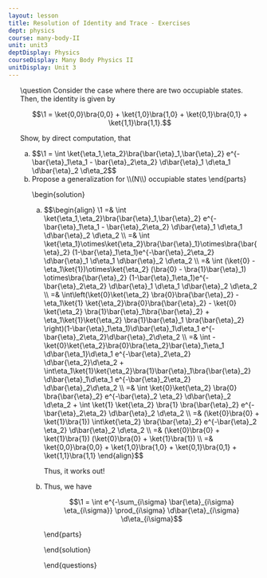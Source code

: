 ```yaml
---
layout: lesson
title: Resolution of Identity and Trace - Exercises
dept: physics
course: many-body-II
unit: unit3
deptDisplay: Physics
courseDisplay: Many Body Physics II
unitDisplay: Unit 3
---
```

<ol>
\question Consider the case where there are two occupiable states. Then, the identity is given by 

$$\1 = \ket{0,0}\bra{0,0} + \ket{1,0}\bra{1,0} + \ket{0,1}\bra{0,1} + \ket{1,1}\bra{1,1}.$$

Show, by direct computation, that 

<ol type="a">
</li> 
 <li> 
$$\1 = \int \ket{\eta_1,\eta_2}\bra{\bar{\eta}_1,\bar{\eta}_2} e^{-\bar{\eta}_1\eta_1 - \bar{\eta}_2\eta_2} \d\bar{\eta}_1 \d\eta_1 \d\bar{\eta}_2 \d\eta_2$$
</li> 
 <li> Propose a generalization for \\(N\\) occupiable states
\end{parts}

\begin{solution}
<ol type="a">
</li> 
 <li>  $$\begin{align}
\1 =& \int \ket{\eta_1,\eta_2}\bra{\bar{\eta}_1,\bar{\eta}_2} e^{-\bar{\eta}_1\eta_1 - \bar{\eta}_2\eta_2} \d\bar{\eta}_1 \d\eta_1 \d\bar{\eta}_2 \d\eta_2 \\
=& \int \ket{\eta_1}\otimes\ket{\eta_2}\bra{\bar{\eta}_1}\otimes\bra{\bar{\eta}_2} (1-\bar{\eta}_1\eta_1)e^{-\bar{\eta}_2\eta_2} \d\bar{\eta}_1 \d\eta_1 \d\bar{\eta}_2 \d\eta_2 \\
=& \int (\ket{0} - \eta_1\ket{1})\otimes\ket{\eta_2} (\bra{0} - \bra{1}\bar{\eta}_1) \otimes\bra{\bar{\eta}_2} (1-\bar{\eta}_1\eta_1)e^{-\bar{\eta}_2\eta_2} \d\bar{\eta}_1 \d\eta_1 \d\bar{\eta}_2 \d\eta_2 \\
=& \int\left(\ket{0}\ket{\eta_2} \bra{0}\bra{\bar{\eta}_2} - \eta_1\ket{1} \ket{\eta_2}\bra{0}\bra{\bar{\eta}_2} - \ket{0} \ket{\eta_2} \bra{1}\bar{\eta}_1\bra{\bar{\eta}_2} + \eta_1\ket{1}\ket{\eta_2} \bra{1}\bar{\eta}_1 \bra{\bar{\eta}_2} \right)(1-\bar{\eta}_1\eta_1)\d\bar{\eta}_1\d\eta_1 e^{-\bar{\eta}_2\eta_2}\d\bar{\eta}_2\d\eta_2 \\
=& \int -\ket{0}\ket{\eta_2}\bra{0}\bra{\eta_2}\bar{\eta}_1\eta_1 \d\bar{\eta_1}\d\eta_1 e^{-\bar{\eta}_2\eta_2} \d\bar{\eta_2}\d\eta_2 + \int\eta_1\ket{1}\ket{\eta_2}\bra{1}\bar{\eta}_1\bra{\bar{\eta}_2} \d\bar{\eta}_1\d\eta_1 e^{-\bar{\eta}_2\eta_2} \d\bar{\eta}_2\d\eta_2 \\
=& \int \ket{0}\ket{\eta_2} \bra{0} \bra{\bar{\eta}_2} e^{-\bar{\eta}_2 \eta_2} \d\bar{\eta}_2 \d\eta_2 + \int \ket{1} \ket{\eta_2} \bra{1} \bra{\bar{\eta}_2} e^{-\bar{\eta}_2\eta_2} \d\bar{\eta}_2 \d\eta_2 \\
=& (\ket{0}\bra{0} + \ket{1}\bra{1}) \int\ket{\eta_2} \bra{\bar{\eta}_2} e^{-\bar{\eta}_2 \eta_2} \d\bar{\eta}_2 \d\eta_2 \\
=& (\ket{0}\bra{0} + \ket{1}\bra{1}) (\ket{0}\bra{0} + \ket{1}\bra{1}) \\
=& \ket{0,0}\bra{0,0} + \ket{1,0}\bra{1,0} + \ket{0,1}\bra{0,1} + \ket{1,1}\bra{1,1}
\end{align}$$

Thus, it works out! 

</li> 
 <li> Thus, we have 

$$\1 = \int e^{-\sum_{i\sigma} \bar{\eta}_{i\sigma} \eta_{i\sigma}} \prod_{i\sigma} \d\bar{\eta}_{i\sigma} \d\eta_{i\sigma}$$

\end{parts}

\end{solution}

\end{questions}

